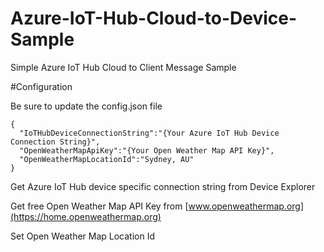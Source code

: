 # Azure-IoT-Hub-Cloud-to-Device-Sample
Simple Azure IoT Hub Cloud to Client Message Sample

#Configuration

Be sure to update the config.json file

    {
      "IoTHubDeviceConnectionString":"{Your Azure IoT Hub Device Connection String}",
      "OpenWeatherMapApiKey":"{Your Open Weather Map API Key}",
      "OpenWeatherMapLocationId":"Sydney, AU"
    }

Get Azure IoT Hub device specific connection string from Device Explorer

Get free Open Weather Map API Key from [www.openweathermap.org](https://home.openweathermap.org) 

Set Open Weather Map Location Id
